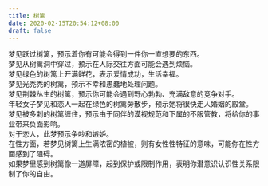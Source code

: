 ```yaml
---
title: 树篱
date: 2020-02-15T20:54:12+08:00
draft: false
---
```


梦见跃过树篱，预示着你有可能会得到一件你一直想要的东西。<br>
梦见从树篱洞中穿过，预示在人际交往方面可能会遇到烦恼。<br>
梦见绿色的树篱上开满鲜花，表示爱情成功，生活幸福。<br>
梦见光秃秃的树篱，预示不幸和愚蠢地处理问题。<br>
梦见荆棘丛生的树篱，预示你可能会遇到野心勃勃、充满敌意的竞争对手。<br>
年轻女子梦见和恋人一起在绿色的树篱旁散步，预示她将很快走人婚姻的殿堂。<br>
梦见被多刺的树篱缠住，预示由于同伴的漠视规范和下属的不服管教，将给你的事业带来负面影响。<br>
对于恋人，此梦预示争吵和嫉妒。<br>
在性方面，若梦见树篱上生满浓密的植被，则有女性性特征的意味，可能你在性方面感到了阻碍。<br>
如果梦里感到树篱像一道屏障，起到保护或限制作用，表明你潜意识认识性关系限制了你的自由。<br>

